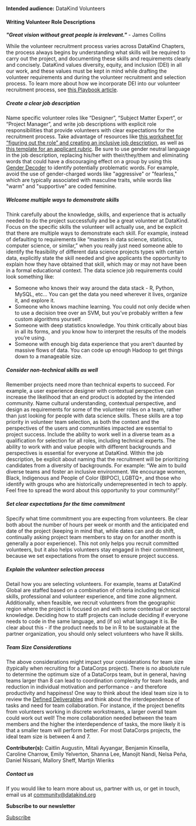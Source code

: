 




**Intended audience:**
DataKind Volunteers






#### Writing Volunteer Role Descriptions


***"Great vision without great people is irrelevant."*** \- James Collins


While the volunteer recruitment process varies across DataKind Chapters, the process always begins by understanding what skills will be required to carry out the project, and documenting these skills and requirements clearly and concisely. DataKind values diversity, equity, and inclusion (DEI) in all our work, and these values must be kept in mind while drafting the volunteer requirements and during the volunteer recruitment and selection process. To learn more about how we incorporate DEI into our volunteer recruitment process, see  [this Playbook article](https://playbook.datakind.org/playbook/articles/61/diversity-ethics-in-volunteer-team-selection).


##### Create a clear job description


Name specific volunteer roles like “Designer”, “Subject Matter Expert”, or “Project Manager”, and write job descriptions with explicit role responsibilities that provide volunteers with clear expectations for the recruitment process. Take advantage of resources like [this worksheet for “figuring out the role” and creating an inclusive job description](https://www.managementcenter.org/resources/figuring-role-sample-worksheet/), as well as [this template for an applicant rubric](https://www.managementcenter.org/resources/hiring-rubric-starter-kit/). Be sure to use gender neutral language in the job description, replacing his/her with their/they/them and eliminating words that could have a discouraging effect on a group by using this [Gender Decoder](http://gender-decoder.katmatfield.com/) to identify potentially problematic words. For example, avoid the use of gender\-charged words like "aggressive" or "fearless," which are typically associated with masculine traits, while words like "warm" and "supportive" are coded feminine.


##### Welcome multiple ways to demonstrate skills


Think carefully about the knowledge, skills, and experience that is actually needed to do the project successfully and be a great volunteer at DataKind. Focus on the specific skills the volunteer will actually use, and be explicit that there are multiple ways to demonstrate each skill. For example, instead of defaulting to requirements like “masters in data science, statistics, computer science, or similar,” when you really just need someone able to identify the feasibility of different data science projects types with certain data, explicitly state the skill needed and give applicants the opportunity to explain how they have obtained that skill, which may or may not have been in a formal educational context. The data science job requirements could look something like:


* Someone who knows their way around the data stack \- R, Python, MySQL, etc... You can get the data you need wherever it lives, organize it, and explore it.
* Someone who knows machine learning. You could not only decide when to use a decision tree over an SVM, but you’ve probably written a few custom algorithms yourself.
* Someone with deep statistics knowledge. You think critically about bias in all its forms, and you know how to interpret the results of the models you’re using.
* Someone with enough big data experience that you aren’t daunted by massive flows of data. You can code up enough Hadoop to get things down to a manageable size.


##### Consider non\-technical skills as well


Remember projects need more than technical experts to succeed. For example, a user experience designer with contextual perspective can increase the likelihood that an end product is adopted by the intended community. Name cultural understanding, contextual perspective, and design as requirements for some of the volunteer roles on a team, rather than just looking for people with data science skills. These skills are a top priority in volunteer team selection, as both the context and the perspectives of the users and communities impacted are essential to project success. Include the ability to work well in a diverse team as a qualification for selection for all roles, including technical experts. The ability to work with and value people with different backgrounds and perspectives is essential for everyone at DataKind. Within the job description, be explicit about naming that the recruitment will be prioritizing candidates from a diversity of backgrounds. For example: “We aim to build diverse teams and foster an inclusive environment. We encourage women, Black, Indigenous and People of Color (BIPOC), LGBTQ\+, and those who identify with groups who are historically underrepresented in tech to apply. Feel free to spread the word about this opportunity to your community!”


##### Set clear expectations for the time commitment


Specify what time commitment you are expecting from volunteers. Be clear both about the number of hours per week or month and the anticipated end date of the project (keeping in mind that, while dates can and do shift, continually asking project team members to stay on for another month is generally a poor experience). This not only helps you recruit committed volunteers, but it also helps volunteers stay engaged in their commitment, because we set expectations from the onset to ensure project success. 


##### Explain the volunteer selection process


Detail how you are selecting volunteers. For example, teams at DataKind Global are staffed based on a combination of criteria including technical skills, professional and volunteer experience, and time zone alignment. Additionally, when feasible, we recruit volunteers from the geographic region where the project is focused on and with some contextual or sectoral knowledge. Deciding how to staff projects can include deciding if everyone needs to code in the same language, and (if so) what language it is. Be clear about this \- if the product needs to be in R to be sustainable at the partner organization, you should only select volunteers who have R skills. 


##### Team Size Considerations


The above considerations might impact your considerations for team size (typically when recruiting for a DataCorps project). There is no absolute rule to determine the optimum size of a DataCorps team, but in general, having teams larger than 8 can lead to coordination complexity for team leads, and reduction in individual motivation and performance \- and therefore productivity and happiness! One way to think about the ideal team size is to review the [Defined Deliverables](https://playbook.datakind.org/playbook/articles/45) and think about the interdependence of tasks and need for team collaboration. For instance, if the project benefits from volunteers working in discrete workstreams, a larger overall team could work out well! The more collaboration needed between the team members and the higher the interdependence of tasks, the more likely it is that a smaller team will perform better. For most DataCorps projects, the ideal team size is between 4 and 7\.



 **Contributer(s):** Caitlin Augustin, Mitali Ayyangar, Benjamin Kinsella, Caroline Charrow, Emily Yelverton, Shanna Lee, Manojit Nandi, Nelsa Peña, Daniel Nissani, Mallory Sheff, Martijn Wieriks







##### Contact us


If you would like to learn more about us, partner with us, or get in touch, email us at community@datakind.org



 
**Subscribe to our newsletter**
  

[Subscribe](https://www.datakind.org/subscribe/)



